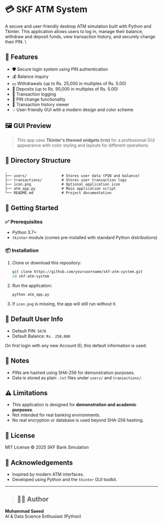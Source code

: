 # 💳 SKF ATM System

A secure and user-friendly desktop ATM simulation built with Python and Tkinter. This application allows users to log in, manage their balance, withdraw and deposit funds, view transaction history, and securely change their PIN.
\
## 🧰 Features

- 🛡 Secure login system using PIN authentication
- 💰 Balance inquiry
- 💵 Withdrawals (up to Rs. 25,000 in multiples of Rs. 5.00)
- 💸 Deposits (up to Rs. 90,000 in multiples of Rs. 5.00)
- 🧾 Transaction logging
- 🔐 PIN change functionality
- 📜 Transaction history viewer
- 💡 User-friendly GUI with a modern design and color scheme

## 🖼 GUI Preview

> This app uses **Tkinter's themed widgets (`ttk`)** for a professional GUI appearance with color styling and layouts for different operations.

## 📂 Directory Structure

```
.
├── users/                # Stores user data (PIN and balance)
├── transactions/         # Stores user transaction logs
├── icon.png              # Optional application icon
├── atm_app.py            # Main application script
└── README.md             # Project documentation
```

## 🏁 Getting Started

### ✅ Prerequisites

- Python 3.7+
- `tkinter` module (comes pre-installed with standard Python distributions)

### 📦 Installation

1. Clone or download this repository:
   ```bash
   git clone https://github.com/yourusername/skf-atm-system.git
   cd skf-atm-system
   ```

2. Run the application:
   ```bash
   python atm_app.py
   ```

3. If `icon.png` is missing, the app will still run without it.

## 👥 Default User Info

- Default PIN: `5678`
- Default Balance: `Rs. 250,000`

On first login with any new Account ID, this default information is used.

## 📝 Notes

- PINs are hashed using SHA-256 for demonstration purposes.
- Data is stored as plain `.txt` files under `users/` and `transactions/`.

## ⚠ Limitations

- This application is designed for **demonstration and academic purposes**.
- Not intended for real banking environments.
- No real encryption or database is used beyond SHA-256 hashing.

## 📜 License

MIT License © 2025 SKF Bank Simulation

## 🤝 Acknowledgements

- Inspired by modern ATM interfaces.
- Developed using Python and the `tkinter` GUI toolkit.

---


> ## 👨‍💻 Author

**Muhammad Saeed**  
AI & Data Science Enthusiast (Python)

